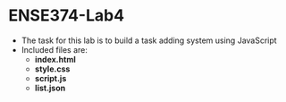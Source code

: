 # ENSE374-Lab4
* The task for this lab is to build a task adding system using JavaScript
* Included files are: 
    * **index.html**
    * **style.css**
    * **script.js**
    * **list.json**

